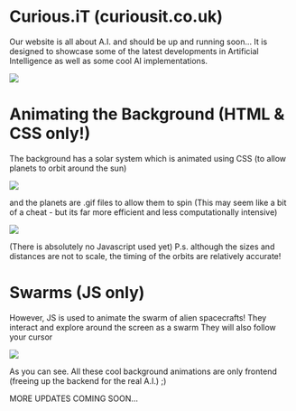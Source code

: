 # Curious.iT (curiousit.co.uk)
Our website is all about A.I. and should be up and running soon...
It is designed to showcase some of the latest developments in Artificial Intelligence 
as well as some cool AI implementations.

![](https://raw.githubusercontent.com/mohammedterry/curious.it-website/master/screenshots/solar_system.jpg)

# Animating the Background (HTML & CSS only!)

The background has a solar system which is animated using CSS (to allow planets to orbit around the sun)

![](https://raw.githubusercontent.com/mohammedterry/curious.it-website/master/screenshots/orbits.gif)

and the planets are .gif files to allow them to spin (This may seem like a bit of a cheat - but its far more efficient and less computationally intensive)

![](https://github.com/mohammedterry/curious.it-website/blob/master/mars.gif)

(There is absolutely no Javascript used yet)
P.s. although the sizes and distances are not to scale, the timing of the orbits are relatively accurate!

# Swarms (JS only)

However, JS is used to animate the swarm of alien spacecrafts!
They interact and explore around the screen as a swarm
They will also follow your cursor

![](https://raw.githubusercontent.com/mohammedterry/curious.it-website/master/screenshots/swarms.gif)

As you can see.  All these cool background animations are only frontend (freeing up the backend for the real A.I.) ;)

MORE UPDATES COMING SOON...
